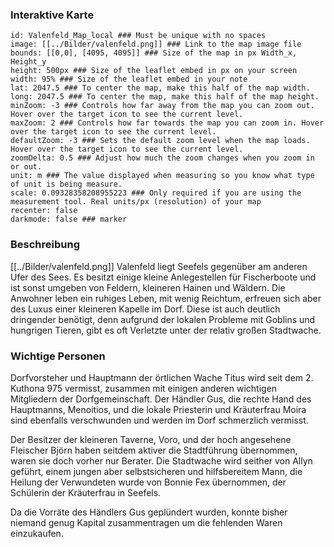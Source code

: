 ### Interaktive Karte
```leaflet  
id: Valenfeld_Map_local ### Must be unique with no spaces  
image: [[../Bilder/valenfeld.png]] ### Link to the map image file  
bounds: [[0,0], [4095, 4095]] ### Size of the map in px Width_x, Height_y  
height: 500px ### Size of the leaflet embed in px on your screen  
width: 95% ### Size of the leaflet embed in your note  
lat: 2047.5 ### To center the map, make this half of the map width.  
long: 2047.5 ### To center the map, make this half of the map height.  
minZoom: -3 ### Controls how far away from the map you can zoom out. Hover over the target icon to see the current level.  
maxZoom: 2 ### Controls how far towards the map you can zoom in. Hover over the target icon to see the current level.  
defaultZoom: -3 ### Sets the default zoom level when the map loads. Hover over the target icon to see the current level.  
zoomDelta: 0.5 ### Adjust how much the zoom changes when you zoom in or out.  
unit: m ### The value displayed when measuring so you know what type of unit is being measure.  
scale: 0.09328358208955223 ### Only required if you are using the measurement tool. Real units/px (resolution) of your map  
recenter: false  
darkmode: false ### marker  

```

### Beschreibung
[[../Bilder/valenfeld.png]]
Valenfeld liegt Seefels gegenüber am anderen Ufer des Sees. Es besitzt einige kleine Anlegestellen für Fischerboote und ist sonst umgeben von Feldern, kleineren Hainen und Wäldern. Die Anwohner leben ein ruhiges Leben, mit wenig Reichtum, erfreuen sich aber des Luxus einer kleineren Kapelle im Dorf. Diese ist auch deutlich dringender benötigt, denn aufgrund der lokalen Probleme mit Goblins und hungrigen Tieren, gibt es oft Verletzte unter der relativ großen Stadtwache.


### Wichtige Personen

Dorfvorsteher und Hauptmann der örtlichen Wache Titus wird seit dem 2. Kuthona 975 vermisst, zusammen mit einigen anderen wichtigen Mitgliedern der Dorfgemeinschaft. Der Händler Gus, die rechte Hand des Hauptmanns, Menoitios, und die lokale Priesterin und Kräuterfrau Moira sind ebenfalls verschwunden und werden im Dorf schmerzlich vermisst.

Der Besitzer der kleineren Taverne, Voro, und der hoch angesehene Fleischer Björn haben seitdem aktiver die Stadtführung übernommen, waren sie doch vorher nur Berater. Die Stadtwache wird seither von Allyn geführt, einem jungen aber selbstsicheren und hilfsbereitem Mann, die Heilung der Verwundeten wurde von Bonnie Fex übernommen, der Schülerin der Kräuterfrau in Seefels. 

Da die Vorräte des Händlers Gus geplündert wurden, konnte bisher niemand genug Kapital zusammentragen um die fehlenden Waren einzukaufen.